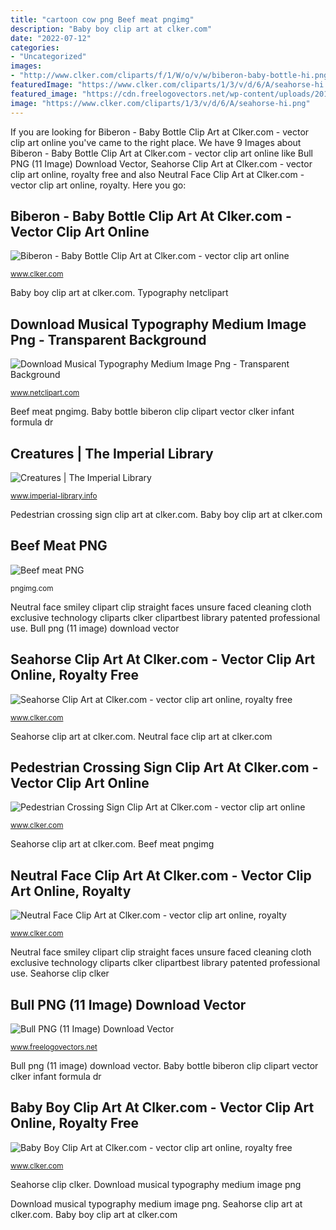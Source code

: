 ```yaml
---
title: "cartoon cow png Beef meat pngimg"
description: "Baby boy clip art at clker.com"
date: "2022-07-12"
categories:
- "Uncategorized"
images:
- "http://www.clker.com/cliparts/f/1/W/o/v/w/biberon-baby-bottle-hi.png"
featuredImage: "https://www.clker.com/cliparts/1/3/v/d/6/A/seahorse-hi.png"
featured_image: "https://cdn.freelogovectors.net/wp-content/uploads/2017/05/Bull-Png-image-11.png"
image: "https://www.clker.com/cliparts/1/3/v/d/6/A/seahorse-hi.png"
---
```


If you are looking for Biberon - Baby Bottle Clip Art at Clker.com - vector clip art online you've came to the right place. We have 9 Images about Biberon - Baby Bottle Clip Art at Clker.com - vector clip art online like Bull PNG (11 Image) Download Vector, Seahorse Clip Art at Clker.com - vector clip art online, royalty free and also Neutral Face Clip Art at Clker.com - vector clip art online, royalty. Here you go:

## Biberon - Baby Bottle Clip Art At Clker.com - Vector Clip Art Online

![Biberon - Baby Bottle Clip Art at Clker.com - vector clip art online](http://www.clker.com/cliparts/f/1/W/o/v/w/biberon-baby-bottle-hi.png "Beef meat pngimg")

<small>www.clker.com</small>

Baby boy clip art at clker.com. Typography netclipart

## Download Musical Typography Medium Image Png - Transparent Background

![Download Musical Typography Medium Image Png - Transparent Background](https://www.netclipart.com/pp/f/7-74209_musical-typography-medium-image-png-transparent-background-music.png "Beef meat png")

<small>www.netclipart.com</small>

Beef meat pngimg. Baby bottle biberon clip clipart vector clker infant formula dr

## Creatures | The Imperial Library

![Creatures | The Imperial Library](https://www.imperial-library.info/sites/default/files/beast_oblivion_deer.png "Download musical typography medium image png")

<small>www.imperial-library.info</small>

Pedestrian crossing sign clip art at clker.com. Baby boy clip art at clker.com

## Beef Meat PNG

![Beef meat PNG](https://pngimg.com/uploads/beef/beef_PNG99.png "Seahorse clip art at clker.com")

<small>pngimg.com</small>

Neutral face smiley clipart clip straight faces unsure faced cleaning cloth exclusive technology cliparts clker clipartbest library patented professional use. Bull png (11 image) download vector

## Seahorse Clip Art At Clker.com - Vector Clip Art Online, Royalty Free

![Seahorse Clip Art at Clker.com - vector clip art online, royalty free](https://www.clker.com/cliparts/1/3/v/d/6/A/seahorse-hi.png "Neutral face smiley clipart clip straight faces unsure faced cleaning cloth exclusive technology cliparts clker clipartbest library patented professional use")

<small>www.clker.com</small>

Seahorse clip art at clker.com. Neutral face clip art at clker.com

## Pedestrian Crossing Sign Clip Art At Clker.com - Vector Clip Art Online

![Pedestrian Crossing Sign Clip Art at Clker.com - vector clip art online](https://www.clker.com/cliparts/2/f/d/9/1195442304509406672ryanlerch_pedestrian_crossing_sign.svg.hi.png "Typography netclipart")

<small>www.clker.com</small>

Seahorse clip art at clker.com. Beef meat pngimg

## Neutral Face Clip Art At Clker.com - Vector Clip Art Online, Royalty

![Neutral Face Clip Art at Clker.com - vector clip art online, royalty](https://www.clker.com/cliparts/g/b/7/3/Q/W/neutral-face-hi.png "Deer whitetail head clipart buck transparent doe tailed silhouette clip library background oblivion brushes file creatures plural nouns imperial deviantart")

<small>www.clker.com</small>

Neutral face smiley clipart clip straight faces unsure faced cleaning cloth exclusive technology cliparts clker clipartbest library patented professional use. Seahorse clip clker

## Bull PNG (11 Image) Download Vector

![Bull PNG (11 Image) Download Vector](https://cdn.freelogovectors.net/wp-content/uploads/2017/05/Bull-Png-image-11.png "Download musical typography medium image png")

<small>www.freelogovectors.net</small>

Bull png (11 image) download vector. Baby bottle biberon clip clipart vector clker infant formula dr

## Baby Boy Clip Art At Clker.com - Vector Clip Art Online, Royalty Free

![Baby Boy Clip Art at Clker.com - vector clip art online, royalty free](https://www.clker.com/cliparts/w/o/l/3/l/w/baby-boy-hi.png "Beef meat pngimg")

<small>www.clker.com</small>

Seahorse clip clker. Download musical typography medium image png

Download musical typography medium image png. Seahorse clip art at clker.com. Baby boy clip art at clker.com
